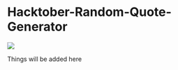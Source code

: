 # Hacktober-Random-Quote-Generator


<img src="https://media.giphy.com/media/xUySTXEp8EhA9PG8j6/giphy.gif" />

Things will be added here
